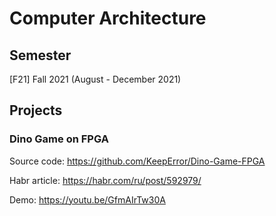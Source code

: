 # Computer Architecture

## Semester

[F21] Fall 2021 (August - December 2021)


## Projects

### Dino Game on FPGA

Source code: https://github.com/KeepError/Dino-Game-FPGA

Habr article: https://habr.com/ru/post/592979/

Demo: https://youtu.be/GfmAIrTw30A